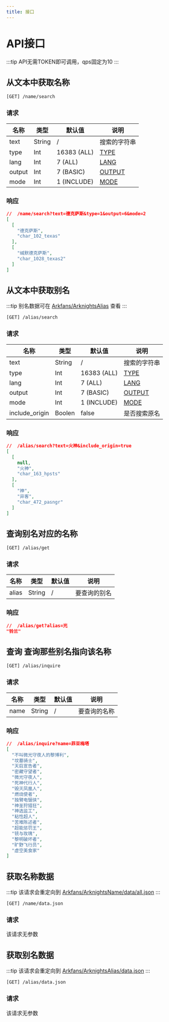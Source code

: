 ```yaml
---
title: 接口
---
```


# API接口

:::tip
API无需TOKEN即可调用，qps固定为10
:::

## 从文本中获取名称

```
[GET] /name/search
```

### 请求

| 名称 | 类型 | 默认值 | 说明 
| ---  | --- | ----- | ---- |
| text | String | / | 搜索的字符串 |
| type | Int | 16383 (ALL) | [TYPE](./enum#type) |
| lang | Int | 7 (ALL) | [LANG](./enum#lang) |
| output | Int | 7 (BASIC) | [OUTPUT](./enum#output) |
| mode | Int | 1 (INCLUDE) | [MODE](./enum#mode) |

### 响应

```json
//  /name/search?text=德克萨斯&type=1&output=6&mode=2
[
  [
    "德克萨斯",
    "char_102_texas"
  ],
  [
    "缄默德克萨斯",
    "char_1028_texas2"
  ]
]
```

## 从文本中获取别名

:::tip
别名数据可在 [Arkfans/ArknightsAlias](https://github.com/Arkfans/ArknightsAlias) 查看
:::

```
[GET] /alias/search
```

### 请求

| 名称 | 类型 | 默认值 | 说明 |
| ---  | --- | ----- | ---- |
| text | String | / | 搜索的字符串 |
| type | Int | 16383 (ALL) | [TYPE](./enum#type) |
| lang | Int | 7 (ALL) | [LANG](./enum#lang) |
| output | Int | 7 (BASIC) | [OUTPUT](./enum#output) |
| mode | Int | 1 (INCLUDE) | [MODE](./enum#mode) |
| include_origin | Boolen | false | 是否搜索原名 |

### 响应

```json
//  /alias/search?text=火神&include_origin=true
[
  [
    null,
    "火神",
    "char_163_hpsts"
  ],
  [
    "神",
    "异客",
    "char_472_pasngr"
  ]
]
```

## 查询别名对应的名称

```
[GET] /alias/get
```

### 请求

| 名称 | 类型 | 默认值 | 说明 |
| ---  | --- | ----- | ---- |
| alias | String | / | 要查询的别名 |

### 响应

```json
//  /alias/get?alias=光
"铃兰"
```

## 查询 查询那些别名指向该名称

```
[GET] /alias/inquire
```

### 请求

| 名称 | 类型 | 默认值 | 说明 |
| ---  | --- | ----- | ---- |
| name | String | / | 要查询的名称 |

### 响应

```json
//  /alias/inquire?name=菲亚梅塔
[
  "不叫微光守夜人的黎博利",
  "坟墓骑士",
  "天启宣告者",
  "密藏守望者",
  "微光守夜人",
  "死神代行人",
  "毁灭凤凰人",
  "燃烧使者",
  "独臂电锯侠",
  "神圣狩猎狂",
  "神选监工",
  "粘性超人",
  "苦难陈述者",
  "超能惩罚王",
  "铳与玫瑰",
  "黎明破坏者",
  "旷野飞行员",
  "虚空美食家"
]
```

## 获取名称数据

:::tip
该请求会重定向到 [Arkfans/ArknightsName/data/all.json](https://raw.githubusercontent.com/Arkfans/ArknightsName/main/data/all.json)
:::

```
[GET] /name/data.json
```
### 请求

该请求无参数

## 获取别名数据

:::tip
该请求会重定向到 [Arkfans/ArknightsAlias/data.json](https://raw.githubusercontent.com/Arkfans/ArknightsAlias/main/data.json)
:::

```
[GET] /alias/data.json
```

### 请求

该请求无参数

